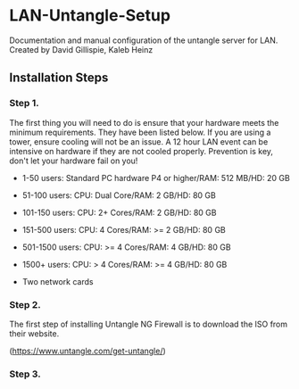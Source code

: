 # LAN-Untangle-Setup
Documentation and manual configuration of the untangle server for LAN. Created by David Gillispie, Kaleb Heinz

## Installation Steps 

### Step 1. 

The first thing you will need to do is ensure that your hardware meets the minimum requirements. They have been listed below.
If you are using a tower, ensure cooling will not be an issue. A 12 hour LAN event can be intensive on hardware if they are not cooled properly. Prevention is key, don't let your hardware fail on you!

 - 1-50 users: Standard PC hardware P4 or higher/RAM: 512 MB/HD: 20 GB

- 51-100 users: CPU: Dual Core/RAM: 2 GB/HD: 80 GB

- 101-150 users: CPU: 2+ Cores/RAM: 2 GB/HD: 80 GB

- 151-500 users: CPU: 4 Cores/RAM: >= 2 GB/HD: 80 GB

- 501-1500 users: CPU: >= 4 Cores/RAM: 4 GB/HD: 80 GB

- 1500+ users: CPU: > 4 Cores/RAM: >= 4 GB/HD: 80 GB

- Two network cards

### Step 2. 
The first step of installing Untangle NG Firewall is to download the ISO from their website. 

(https://www.untangle.com/get-untangle/)

### Step 3. 
